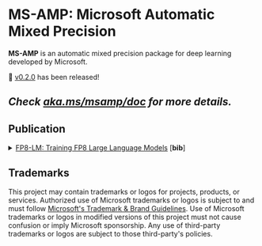 # MS-AMP: Microsoft Automatic Mixed Precision

__MS-AMP__ is an automatic mixed precision package for deep learning developed by Microsoft.

📢 [v0.2.0](https://github.com/Azure/MS-AMP/releases/tag/v0.2.0) has been released!

## _Check [aka.ms/msamp/doc](https://aka.ms/msamp/doc) for more details._

## Publication

<details>
<summary>
<a href="https://arxiv.org/pdf/2310.18313.pdf">FP8-LM: Training FP8 Large Language Models</a> [<b>bib</b>]
</summary>

```bibtex
@misc{fp8lm,
      title={FP8-LM: Training FP8 Large Language Models},
      author={Houwen Peng and Kan Wu and Yixuan Wei and Guoshuai Zhao and Yuxiang Yang and Ze Liu and Yifan Xiong and Ziyue Yang and Bolin Ni and Jingcheng Hu and Ruihang Li and Miaosen Zhang and Chen Li and Jia Ning and Ruizhe Wang and Zheng Zhang and Shuguang Liu and Joe Chau and Han Hu and Peng Cheng},
      year={2023},
      eprint={2310.18313},
      archivePrefix={arXiv},
      primaryClass={cs.LG}
}
```

</details>

## Trademarks

This project may contain trademarks or logos for projects, products, or services. Authorized use of Microsoft
trademarks or logos is subject to and must follow
[Microsoft's Trademark & Brand Guidelines](https://www.microsoft.com/en-us/legal/intellectualproperty/trademarks/usage/general).
Use of Microsoft trademarks or logos in modified versions of this project must not cause confusion or imply Microsoft sponsorship.
Any use of third-party trademarks or logos are subject to those third-party's policies.
